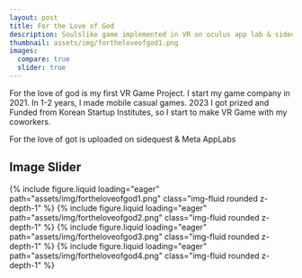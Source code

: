 ```yaml
---
layout: post
title: For the Love of God
description: Soulslike game implemented in VR on oculus app lab & sidequest ( activated )
thumbnail: assets/img/fortheloveofgod1.png
images:
  compare: true
  slider: true
---
```


For the love of god is my first VR Game Project.
I start my game company in 2021.
In 1-2 years, I made mobile casual games.
2023 I got prized and Funded from Korean Startup Institutes, so I start to make VR Game with my coworkers.

For the love of got is uploaded on sidequest & Meta AppLabs

## Image Slider

<swiper-container keyboard="true" navigation="true" pagination="true" pagination-clickable="true" pagination-dynamic-bullets="true" rewind="true">
  <swiper-slide>{% include figure.liquid loading="eager" path="assets/img/fortheloveofgod1.png" class="img-fluid rounded z-depth-1" %}</swiper-slide>
  <swiper-slide>{% include figure.liquid loading="eager" path="assets/img/fortheloveofgod2.png" class="img-fluid rounded z-depth-1" %}</swiper-slide>
  <swiper-slide>{% include figure.liquid loading="eager" path="assets/img/fortheloveofgod3.png" class="img-fluid rounded z-depth-1" %}</swiper-slide>
  <swiper-slide>{% include figure.liquid loading="eager" path="assets/img/fortheloveofgod4.png" class="img-fluid rounded z-depth-1" %}</swiper-slide>

</swiper-container>

